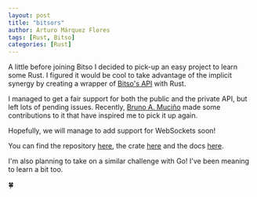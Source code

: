 ```yaml
---
layout: post
title: "bitsors"
author: Arturo Márquez Flores
tags: [Rust, Bitso]
categories: [Rust]
---
```


A little before joining Bitso I decided to pick-up an easy project to learn some Rust. I figured it would be cool to take advantage of the implicit synergy by creating a wrapper of [Bitso's API](https://bitso.com/api_info) with Rust.

I managed to get a fair support for both the public and the private API, but left lots of pending issues. Recently, [Bruno A. Muciño](https://mucinoab.github.io/) made some contributions to it that have inspired me to pick it up again. 

Hopefully, we will manage to add support for WebSockets soon!

You can find the repository [here](https://github.com/arturomf94/bitsors), the crate [here](https://crates.io/crates/bitsors) and the docs [here](https://docs.rs/crate/bitsors).

I'm also planning to take on a similar challenge with Go! I've been meaning to learn a bit too. 

🍀